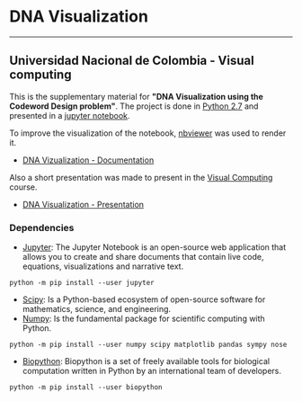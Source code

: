# DNA Visualization #
------ 
## Universidad Nacional de Colombia - Visual computing ##

This is the supplementary material for __"DNA Visualization using the Codeword Design problem"__. The project is done in [Python 2.7](https://www.python.org/) and presented in a [jupyter notebook](DNA_Visualization-Documentation.ipynb).

To improve the visualization of the notebook, [nbviewer](http://nbviewer.jupyter.org/) was used to render it.

- [DNA Vizualization - Documentation](http://nbviewer.jupyter.org/github/japrietov/DNA_Visualization/blob/master/DNA_Visualization-Documentation.ipynb)

Also a short presentation was made to present in the [Visual Computing](https://visualcomputing.github.io/) course.

- [DNA Visualization - Presentation](Dna-visualization.pdf) 


### Dependencies ###
- [Jupyter](http://jupyter.org/): The Jupyter Notebook is an open-source web application that allows you to create and share documents that contain live code, equations, visualizations and narrative text.

`python -m pip install --user jupyter`

- [Scipy](https://www.scipy.org/): Is a Python-based ecosystem of open-source software for mathematics, science, and engineering.
- [Numpy](http://www.numpy.org/): Is the fundamental package for scientific computing with Python.
 
`python -m pip install --user numpy scipy matplotlib pandas sympy nose`

- [Biopython](http://biopython.org/): Biopython is a set of freely available tools for biological computation written in Python by an international team of developers.

`python -m pip install --user biopython`

